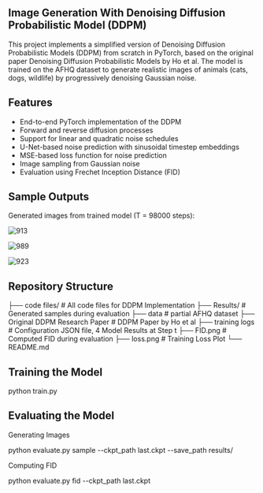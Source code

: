 ## Image Generation With Denoising Diffusion Probabilistic Model (DDPM)

This project implements a simplified version of Denoising Diffusion Probabilistic Models (DDPM) from scratch in PyTorch, based on the original paper Denoising Diffusion Probabilistic Models by Ho et al. The model is trained on the AFHQ dataset to generate realistic images of animals (cats, dogs, wildlife) by progressively denoising Gaussian noise.

## Features

- End-to-end PyTorch implementation of the DDPM  
- Forward and reverse diffusion processes  
- Support for linear and quadratic noise schedules  
- U-Net-based noise prediction with sinusoidal timestep embeddings  
- MSE-based loss function for noise prediction  
- Image sampling from Gaussian noise  
- Evaluation using Frechet Inception Distance (FID)

## Sample Outputs

Generated images from trained model (T = 98000 steps):

![913](https://github.com/user-attachments/assets/4ab89102-cada-4826-ba2b-41c480fd1aee)

![989](https://github.com/user-attachments/assets/d8bd1ecc-24a5-42c0-9bb8-a9a86affadee)

![923](https://github.com/user-attachments/assets/1d542079-5af3-4fce-ba29-280a8c00d4e4)

## Repository Structure

├── code files/ # All code files for DDPM Implementation
├── Results/ # Generated samples during evaluation
├── data # partial AFHQ dataset
├── Original DDPM Research Paper # DDPM Paper by Ho et al
├── training logs # Configuration JSON file, 4 Model Results at Step t 
├── FID.png # Computed FID during evaluation
├── loss.png # Training Loss Plot
└── README.md

## Training the Model 

python train.py 

## Evaluating the Model 

Generating Images 

python evaluate.py sample --ckpt_path last.ckpt --save_path results/


Computing FID

python evaluate.py fid --ckpt_path last.ckpt
